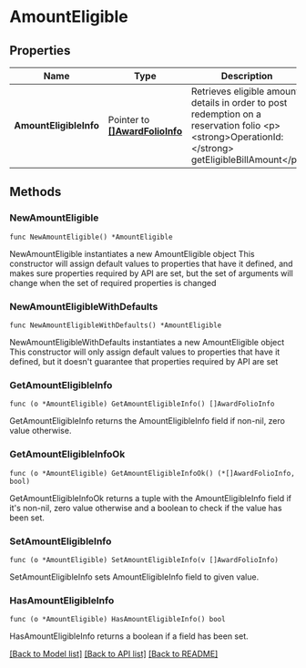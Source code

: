 # AmountEligible

## Properties

Name | Type | Description | Notes
------------ | ------------- | ------------- | -------------
**AmountEligibleInfo** | Pointer to [**[]AwardFolioInfo**](AwardFolioInfo.md) | Retrieves eligible amount details in order to post redemption on a reservation folio &lt;p&gt;&lt;strong&gt;OperationId:&lt;/strong&gt; getEligibleBillAmount&lt;/p&gt; | [optional] 

## Methods

### NewAmountEligible

`func NewAmountEligible() *AmountEligible`

NewAmountEligible instantiates a new AmountEligible object
This constructor will assign default values to properties that have it defined,
and makes sure properties required by API are set, but the set of arguments
will change when the set of required properties is changed

### NewAmountEligibleWithDefaults

`func NewAmountEligibleWithDefaults() *AmountEligible`

NewAmountEligibleWithDefaults instantiates a new AmountEligible object
This constructor will only assign default values to properties that have it defined,
but it doesn't guarantee that properties required by API are set

### GetAmountEligibleInfo

`func (o *AmountEligible) GetAmountEligibleInfo() []AwardFolioInfo`

GetAmountEligibleInfo returns the AmountEligibleInfo field if non-nil, zero value otherwise.

### GetAmountEligibleInfoOk

`func (o *AmountEligible) GetAmountEligibleInfoOk() (*[]AwardFolioInfo, bool)`

GetAmountEligibleInfoOk returns a tuple with the AmountEligibleInfo field if it's non-nil, zero value otherwise
and a boolean to check if the value has been set.

### SetAmountEligibleInfo

`func (o *AmountEligible) SetAmountEligibleInfo(v []AwardFolioInfo)`

SetAmountEligibleInfo sets AmountEligibleInfo field to given value.

### HasAmountEligibleInfo

`func (o *AmountEligible) HasAmountEligibleInfo() bool`

HasAmountEligibleInfo returns a boolean if a field has been set.


[[Back to Model list]](../README.md#documentation-for-models) [[Back to API list]](../README.md#documentation-for-api-endpoints) [[Back to README]](../README.md)


